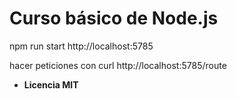 # Curso básico de Node.js

npm run start
http://localhost:5785

hacer peticiones con
 curl http://localhost:5785/route

* **Licencia MIT**